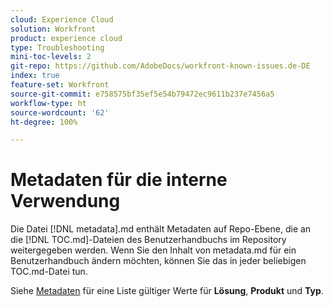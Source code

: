 ```yaml
---
cloud: Experience Cloud
solution: Workfront
product: experience cloud
type: Troubleshooting
mini-toc-levels: 2
git-repo: https://github.com/AdobeDocs/workfront-known-issues.de-DE
index: true
feature-set: Workfront
source-git-commit: e758575bf35ef5e54b79472ec9611b237e7456a5
workflow-type: ht
source-wordcount: '62'
ht-degree: 100%

---
```



# Metadaten für die interne Verwendung

Die Datei [!DNL metadata].md enthält Metadaten auf Repo-Ebene, die an die [!DNL TOC.md]-Dateien des Benutzerhandbuchs im Repository weitergegeben werden. Wenn Sie den Inhalt von metadata.md für ein Benutzerhandbuch ändern möchten, können Sie das in jeder beliebigen TOC.md-Datei tun.

Siehe [Metadaten](https://experienceleague.adobe.com/docs/authoring-guide-exl/using/editing/user-guide-setup/metadata.html?lang=de) für eine Liste gültiger Werte für **Lösung**, **Produkt** und **Typ**.

